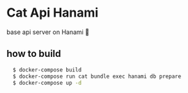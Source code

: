 # Cat Api Hanami

base api server on Hanami :tada:

## how to build
```sh
  $ docker-compose build
  $ docker-compose run cat bundle exec hanami db prepare
  $ docker-compose up -d
```
